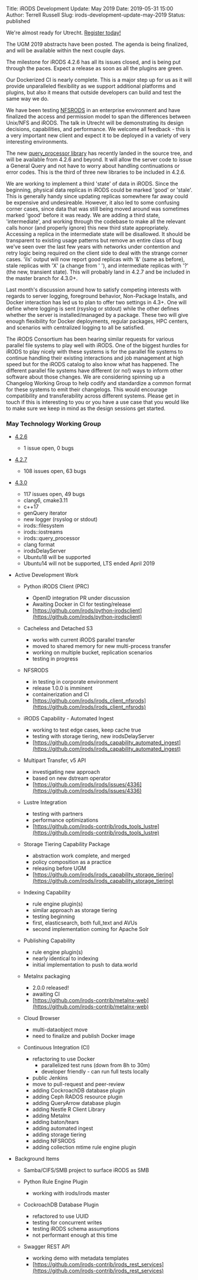 Title: iRODS Development Update: May 2019
Date: 2019-05-31 15:00
Author: Terrell Russell
Slug: irods-development-update-may-2019
Status: published


We're almost ready for Utrecht.  [Register today!](https://irods.org/ugm2019)

The UGM 2019 abstracts have been posted.  The agenda is being finalized, and will be available within the next couple days.

The milestone for iRODS 4.2.6 has all its issues closed, and is being put through the paces.  Expect a release as soon as all the plugins are green.

Our Dockerized CI is nearly complete.  This is a major step up for us as it will provide unparalleled flexibility as we support additional platforms and plugins, but also it means that outside developers can build and test the same way we do.

We have been testing [NFSRODS](https://github.com/irods/irods_client_nfsrods) in an enterprise environment and have finalized the access and permission model to span the differences between Unix/NFS and iRODS.  The talk in Utrecht will be demonstrating its design decisions, capabilities, and performance.  We welcome all feedback - this is a very important new client and expect it to be deployed in a variety of very interesting environments.

The new [query_processor library](https://github.com/irods/irods/blob/4-2-stable/lib/core/include/query_processor.hpp) has recently landed in the source tree, and will be available from 4.2.6 and beyond.  It will allow the server code to issue a General Query and not have to worry about handling continuations or error codes.  This is the third of three new libraries to be included in 4.2.6.

We are working to implement a third 'state' of data in iRODS.  Since the beginning, physical data replicas in iRODS could be marked 'good' or 'stale'.  This is generally handy since updating replicas somewhere far away could be expensive and undesireable.  However, it also led to some confusing corner cases, since data that was still being moved around was sometimes marked 'good' before it was ready.  We are adding a third state, 'intermediate', and working through the codebase to make all the relevant calls honor (and properly ignore) this new third state appropriately.  Accessing a replica in the intermediate state will be disallowed.  It should be transparent to existing usage patterns but remove an entire class of bug we've seen over the last few years with networks under contention and retry logic being required on the client side to deal with the strange corner cases.  'ils' output will now report good replicas with '&' (same as before), stale replicas with 'X' (a change from ' '), and intermediate replicas with '?' (the new, transient state).  This will probably land in 4.2.7 and be included in the master branch for 4.3.0+.

Last month's discussion around how to satisfy competing interests with regards to server logging, foreground behavior, Non-Package Installs, and Docker interaction has led us to plan to offer two settings in 4.3+.  One will define where logging is sent (rsyslog or stdout) while the other defines whether the server is installed/managed by a package.  These two will give enough flexibility for Docker deployments, regular packages, HPC centers, and scenarios with centralized logging to all be satisfied.

The iRODS Consortium has been hearing similar requests for various parallel file systems to play well with iRODS.  One of the biggest hurdles for iRODS to play nicely with these systems is for the parallel file systems to continue handling their existing interactions and job management at high speed but for the iRODS catalog to also know what has happened.  The different parallel file systems have different (or no!) ways to inform other software about those changes.  We are considering spinning up a Changelog Working Group to help codify and standardize a common format for these systems to emit their changelogs.  This would encourage compatibility and transferability across different systems.  Please get in touch if this is interesting to you or you have a use case that you would like to make sure we keep in mind as the design sessions get started.




### May Technology Working Group

- [4.2.6](https://github.com/irods/irods/milestone/31)

    - 1 issue open, 0 bugs

- [4.2.7](https://github.com/irods/irods/milestone/32)

    - 108 issues open, 63 bugs

- [4.3.0](https://github.com/irods/irods/milestone/16)

    - 117 issues open, 49 bugs
    - clang6, cmake3.11
    - c++17
    - genQuery iterator
    - new logger (rsyslog or stdout)
    - irods::filesystem
    - irods::iostreams
    - irods::query_processor
    - clang format
    - irodsDelayServer
    - Ubuntu18 will be supported
    - Ubuntu14 will not be supported, LTS ended April 2019

- Active Development Work

    - Python iRODS Client (PRC)
        - OpenID integration PR under discussion
        - Awaiting Docker in CI for testing/release
        - [https://github.com/irods/python-irodsclient](https://github.com/irods/python-irodsclient)

    - Cacheless and Detached S3
        - works with current iRODS parallel transfer
        - moved to shared memory for new multi-process transfer
        - working on multiple bucket, replication scenarios
        - testing in progress

    - NFSRODS
        - in testing in corporate environment
        - release 1.0.0 is imminent
        - containerization and CI
        - [https://github.com/irods/irods_client_nfsrods](https://github.com/irods/irods_client_nfsrods)

    - iRODS Capability - Automated Ingest
        - working to test edge cases, keep cache true
        - testing with storage tiering, new irodsDelayServer
        - [https://github.com/irods/irods_capability_automated_ingest](https://github.com/irods/irods_capability_automated_ingest)

    - Multipart Transfer, v5 API
        - investigating new approach
        - based on new dstream operator
        - [https://github.com/irods/irods/issues/4336](https://github.com/irods/irods/issues/4336)

    - Lustre Integration
        - testing with partners
        - performance optimizations
        - [https://github.com/irods-contrib/irods_tools_lustre](https://github.com/irods-contrib/irods_tools_lustre)

    - Storage Tiering Capability Package
        - abstraction work complete, and merged
        - policy composition as a practice
        - releasing before UGM
        - [https://github.com/irods/irods_capability_storage_tiering](https://github.com/irods/irods_capability_storage_tiering)

    - Indexing Capability
        - rule engine plugin(s)
        - similar approach as storage tiering
        - testing beginning
        - first, elasticsearch, both full_text and AVUs
        - second implementation coming for Apache Solr

    - Publishing Capability
        - rule engine plugin(s)
        - nearly identical to indexing
        - initial implementation to push to data.world

    - Metalnx packaging
        - 2.0.0 released!
        - awaiting CI
        - [https://github.com/irods-contrib/metalnx-web](https://github.com/irods-contrib/metalnx-web)

    - Cloud Browser
        - multi-dataobject move
        - need to finalize and publish Docker image

    - Continuous Integration (CI)
        - refactoring to use Docker
            - parallelized test runs (down from 8h to 30m)
            - developer friendly - can run full tests locally
        - public Jenkins
        - move to pull-request and peer-review
        - adding CockroachDB database plugin
        - adding Ceph RADOS resource plugin
        - adding QueryArrow database plugin
        - adding Nestle R Client Library
        - adding Metalnx
        - adding baton/tears
        - adding automated ingest
        - adding storage tiering
        - adding NFSRODS
        - adding collection mtime rule engine plugin

- Background Items

    - Samba/CIFS/SMB project to surface iRODS as SMB

    - Python Rule Engine Plugin
        - working with irods/irods master

    - CockroachDB Database Plugin
        - refactored to use UUID
        - testing for concurrent writes
        - testing iRODS schema assumptions
        - not performant enough at this time

    - Swagger REST API
        - working demo with metadata templates
        - [https://github.com/irods-contrib/irods_rest_services](https://github.com/irods-contrib/irods_rest_services)
